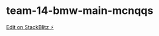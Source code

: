 # team-14-bmw-main-mcnqqs

[Edit on StackBlitz ⚡️](https://stackblitz.com/edit/team-14-bmw-main-mcnqqs)